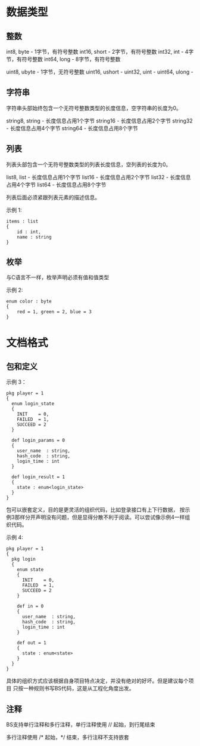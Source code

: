 数据类型
==========

整数
----------

int8,  byte  - 1字节，有符号整数
int16, short - 2字节，有符号整数
int32, int   - 4字节，有符号整数
int64, long  - 8字节，有符号整数

uint8,  ubyte  - 1字节，无符号整数
uint16, ushort - 
uint32, uint   - 
uint64, ulong  -

字符串
----------

字符串头部始终包含一个无符号整数类型的长度信息，空字符串的长度为0。

string8, string  - 长度信息占用1个字节
string16         - 长度信息占用2个字节
string32         - 长度信息占用4个字节
string64         - 长度信息占用8个字节

列表
----------

列表头部包含一个无符号整数类型的列表长度信息，空列表的长度为0。

list8, list  - 长度信息占用1个字节
list16       - 长度信息占用2个字节
list32       - 长度信息占用4个字节
list64       - 长度信息占用8个字节

列表后面必须紧跟列表元素的描述信息。

示例 1:

    items : list
    {
        id : int,
        name : string
    }

枚举
----------

与C语言不一样，枚举声明必须有值和值类型

示例 2:

    enum color : byte
    {
        red = 1, green = 2, blue = 3
    }

文档格式
==========

包和定义
----------

示例 3：

    pkg player = 1
    {
      enum login_state
      { 
        INIT    = 0,
        FAILED  = 1,
        SUCCEED = 2
      }

      def login_params = 0
      {
        user_name  : string,
        hash_code  : string,
        login_time : int
      }

      def login_result = 1
      {
        state : enum<login_state>
      }
    }

包可以嵌套定义，目的是更灵活的组织代码，比如登录接口有上下行数据，
按示例3那样分开声明没有问题，但是显得分散不利于阅读。可以尝试像示例4一样组织代码。

示例 4:

    pkg player = 1
    {
      pkg login
      {
        enum state
        { 
          INIT    = 0, 
          FAILED  = 1,
          SUCCEED = 2
        }

        def in = 0
        {
          user_name  : string,
          hash_code  : string,
          login_time : int
        }

        def out = 1
        {
          state : enum<state>
        }
      }
    }

具体的组织方式应该根据自身项目特点决定，并没有绝对的好坏。但是建议每个项目
只按一种规则书写BS代码，这是从工程化角度出发。

注释
----------

BS支持单行注释和多行注释，单行注释使用 // 起始，到行尾结束

多行注释使用 /* 起始，*/ 结束，多行注释不支持嵌套

